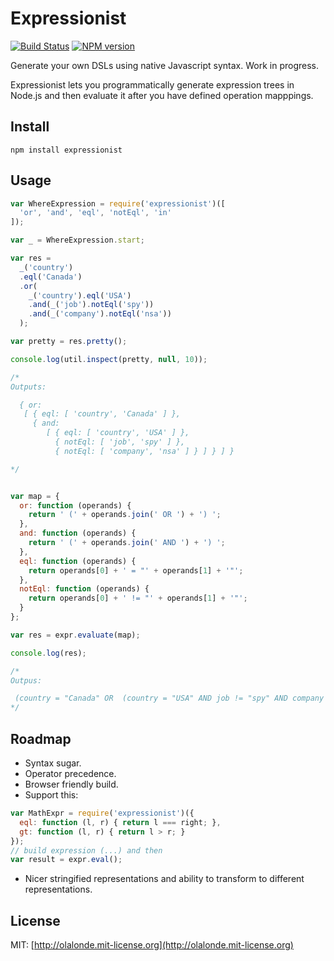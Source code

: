 # Expressionist

[![Build Status](https://travis-ci.org/olalonde/expressionist.png)](https://travis-ci.org/olalonde/expressionist) [![NPM version](https://badge.fury.io/js/expressionist.png)](http://badge.fury.io/js/expressionist)

Generate your own DSLs using native Javascript syntax. Work in progress.

Expressionist lets you programmatically generate expression trees in
Node.js and then evaluate it after you have defined operation mapppings. 

## Install

    npm install expressionist

## Usage

```javascript
var WhereExpression = require('expressionist')([
  'or', 'and', 'eql', 'notEql', 'in'
]);

var _ = WhereExpression.start;

var res = 
  _('country')
  .eql('Canada')
  .or(
    _('country').eql('USA')
    .and(_('job').notEql('spy'))
    .and(_('company').notEql('nsa'))
  );

var pretty = res.pretty();

console.log(util.inspect(pretty, null, 10));

/* 
Outputs:

  { or:
   [ { eql: [ 'country', 'Canada' ] },
     { and:
        [ { eql: [ 'country', 'USA' ] },
          { notEql: [ 'job', 'spy' ] },
          { notEql: [ 'company', 'nsa' ] } ] } ] }

*/


var map = {
  or: function (operands) {
    return ' (' + operands.join(' OR ') + ') ';
  },
  and: function (operands) {
    return ' (' + operands.join(' AND ') + ') ';
  },
  eql: function (operands) {
    return operands[0] + ' = "' + operands[1] + '"';
  },
  notEql: function (operands) {
    return operands[0] + ' != "' + operands[1] + '"';
  }
};

var res = expr.evaluate(map);

console.log(res);

/*
Outpus:

 (country = "Canada" OR  (country = "USA" AND job != "spy" AND company != "nsa") )
*/
```

## Roadmap

- Syntax sugar. 
- Operator precedence.
- Browser friendly build.
- Support this: 

```javascript
var MathExpr = require('expressionist')({
  eql: function (l, r) { return l === right; },
  gt: function (l, r) { return l > r; }
});
// build expression (...) and then
var result = expr.eval();
```

- Nicer stringified representations and ability to transform to
different representations.

## License

MIT: [http://olalonde.mit-license.org](http://olalonde.mit-license.org)
